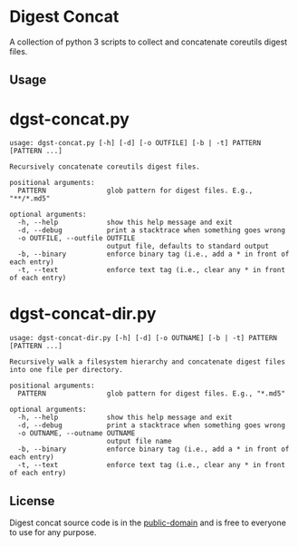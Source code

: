 Digest Concat
=============

A collection of python 3 scripts to collect and concatenate coreutils digest
files.


Usage
-----

dgst-concat.py
==============

```
usage: dgst-concat.py [-h] [-d] [-o OUTFILE] [-b | -t] PATTERN [PATTERN ...]

Recursively concatenate coreutils digest files.

positional arguments:
  PATTERN               glob pattern for digest files. E.g., "**/*.md5"

optional arguments:
  -h, --help            show this help message and exit
  -d, --debug           print a stacktrace when something goes wrong
  -o OUTFILE, --outfile OUTFILE
                        output file, defaults to standard output
  -b, --binary          enforce binary tag (i.e., add a * in front of each entry)
  -t, --text            enforce text tag (i.e., clear any * in front of each entry)
```

dgst-concat-dir.py
==================

```
usage: dgst-concat-dir.py [-h] [-d] [-o OUTNAME] [-b | -t] PATTERN [PATTERN ...]

Recursively walk a filesystem hierarchy and concatenate digest files into one file per directory.

positional arguments:
  PATTERN               glob pattern for digest files. E.g., "*.md5"

optional arguments:
  -h, --help            show this help message and exit
  -d, --debug           print a stacktrace when something goes wrong
  -o OUTNAME, --outname OUTNAME
                        output file name
  -b, --binary          enforce binary tag (i.e., add a * in front of each entry)
  -t, --text            enforce text tag (i.e., clear any * in front of each entry)
```

License
-------

Digest concat source code is in the [public-domain](LICENSE) and is free to everyone to use for any purpose.
